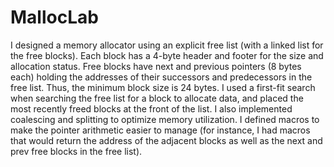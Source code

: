 # MallocLab
I designed a memory allocator using an explicit free list (with a linked list for the free blocks). Each block has a 4-byte header and footer for the size and allocation status. Free blocks have next and previous pointers (8 bytes each) holding the addresses of their successors and predecessors in the free list. Thus, the minimum block size is 24 bytes. I used a first-fit search when searching the free list for a block to allocate data, and placed the most recently freed blocks at the front of the list. I also implemented coalescing and splitting to optimize memory utilization. I defined macros to make the pointer arithmetic easier to manage (for instance, I had macros that would return the address of the adjacent blocks as well as the next and prev free blocks in the free list).
